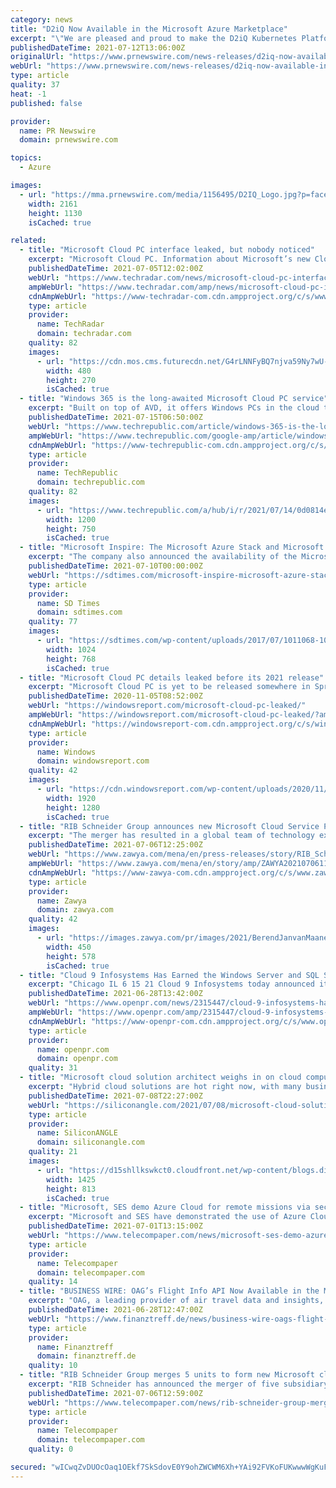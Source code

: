 ```yaml
---
category: news
title: "D2iQ Now Available in the Microsoft Azure Marketplace"
excerpt: "\"We are pleased and proud to make the D2iQ Kubernetes Platform (DKP), with its components Kommander, Konvoy, and Kaptain, available to our customers in the Microsoft Azure Marketplace,\" said Tobi ..."
publishedDateTime: 2021-07-12T13:06:00Z
originalUrl: "https://www.prnewswire.com/news-releases/d2iq-now-available-in-the-microsoft-azure-marketplace-301331501.html"
webUrl: "https://www.prnewswire.com/news-releases/d2iq-now-available-in-the-microsoft-azure-marketplace-301331501.html"
type: article
quality: 37
heat: -1
published: false

provider:
  name: PR Newswire
  domain: prnewswire.com

topics:
  - Azure

images:
  - url: "https://mma.prnewswire.com/media/1156495/D2IQ_Logo.jpg?p=facebook"
    width: 2161
    height: 1130
    isCached: true

related:
  - title: "Microsoft Cloud PC interface leaked, but nobody noticed"
    excerpt: "Microsoft Cloud PC. Information about Microsoft’s new Cloud PC service first came to light last summer, when ZDNet discovered a job description containing details about the proj"
    publishedDateTime: 2021-07-05T12:02:00Z
    webUrl: "https://www.techradar.com/news/microsoft-cloud-pc-interface-leaked-but-nobody-noticed/"
    ampWebUrl: "https://www.techradar.com/amp/news/microsoft-cloud-pc-interface-leaked-but-nobody-noticed"
    cdnAmpWebUrl: "https://www-techradar-com.cdn.ampproject.org/c/s/www.techradar.com/amp/news/microsoft-cloud-pc-interface-leaked-but-nobody-noticed"
    type: article
    provider:
      name: TechRadar
      domain: techradar.com
    quality: 82
    images:
      - url: "https://cdn.mos.cms.futurecdn.net/G4rLNNFyBQ7njva59Ny7wU-480-80.jpg"
        width: 480
        height: 270
        isCached: true
  - title: "Windows 365 is the long-awaited Microsoft Cloud PC service"
    excerpt: "Built on top of AVD, it offers Windows PCs in the cloud that can be provisioned from the same Microsoft Endpoint Manager dashboard organizations use to manage physical devices and VMs, with no ..."
    publishedDateTime: 2021-07-15T06:50:00Z
    webUrl: "https://www.techrepublic.com/article/windows-365-is-the-long-awaited-microsoft-cloud-pc-service/"
    ampWebUrl: "https://www.techrepublic.com/google-amp/article/windows-365-is-the-long-awaited-microsoft-cloud-pc-service/"
    cdnAmpWebUrl: "https://www-techrepublic-com.cdn.ampproject.org/c/s/www.techrepublic.com/google-amp/article/windows-365-is-the-long-awaited-microsoft-cloud-pc-service/"
    type: article
    provider:
      name: TechRepublic
      domain: techrepublic.com
    quality: 82
    images:
      - url: "https://www.techrepublic.com/a/hub/i/r/2021/07/14/0d0814e6-1260-4e39-bda7-2d20fe68970a/resize/1200x/d8869d67ea83362cff8b91ce2fe939bc/windows-365-will-offer-windows-10-and-11-from-the-cloud-embargo-until-july-14-8am-pt.jpg"
        width: 1200
        height: 750
        isCached: true
  - title: "Microsoft Inspire: The Microsoft Azure Stack and Microsoft 365"
    excerpt: "The company also announced the availability of the Microsoft Azure Stack at Inspire today. Azure Stack is the company’s solution to expanding Azure on-premises. “Our partners are excited about ..."
    publishedDateTime: 2021-07-10T00:00:00Z
    webUrl: "https://sdtimes.com/microsoft-inspire-microsoft-azure-stack-microsoft-365/"
    type: article
    provider:
      name: SD Times
      domain: sdtimes.com
    quality: 77
    images:
      - url: "https://sdtimes.com/wp-content/uploads/2017/07/1011068-1024x768.jpg"
        width: 1024
        height: 768
        isCached: true
  - title: "Microsoft Cloud PC details leaked before its 2021 release"
    excerpt: "Microsoft Cloud PC is yet to be released somewhere in Spring 2021, but a series of previously unknown details about it have recently surfaced."
    publishedDateTime: 2020-11-05T08:52:00Z
    webUrl: "https://windowsreport.com/microsoft-cloud-pc-leaked/"
    ampWebUrl: "https://windowsreport.com/microsoft-cloud-pc-leaked/?amp"
    cdnAmpWebUrl: "https://windowsreport-com.cdn.ampproject.org/c/s/windowsreport.com/microsoft-cloud-pc-leaked/?amp"
    type: article
    provider:
      name: Windows
      domain: windowsreport.com
    quality: 42
    images:
      - url: "https://cdn.windowsreport.com/wp-content/uploads/2020/11/Microsoft-Cloud-PC.jpg"
        width: 1920
        height: 1280
        isCached: true
  - title: "RIB Schneider Group announces new Microsoft Cloud Service Provider"
    excerpt: "The merger has resulted in a global team of technology experts, hundreds of Microsoft certifications and over 10 Gold competencies across various Microsoft technology streams"
    publishedDateTime: 2021-07-06T12:25:00Z
    webUrl: "https://www.zawya.com/mena/en/press-releases/story/RIB_Schneider_Group_announces_new_Microsoft_Cloud_Service_Provider-ZAWYA20210706111856/"
    ampWebUrl: "https://www.zawya.com/mena/en/story/amp/ZAWYA20210706111856/"
    cdnAmpWebUrl: "https://www-zawya-com.cdn.ampproject.org/c/s/www.zawya.com/mena/en/story/amp/ZAWYA20210706111856/"
    type: article
    provider:
      name: Zawya
      domain: zawya.com
    quality: 42
    images:
      - url: "https://images.zawya.com/pr/images/2021/BerendJanvanMaanenCEOInTWO_2021_07_06.jpg"
        width: 450
        height: 578
        isCached: true
  - title: "Cloud 9 Infosystems Has Earned the Windows Server and SQL Server Migration to Microsoft Azure Advanced Specialization"
    excerpt: "Chicago IL 6 15 21 Cloud 9 Infosystems today announced it has earned the Windows Server and SQL Server Migration to Microsoft Azure advanced specialization a validation of a solution partner s deep knowledge extensive experience and expertise in migrating"
    publishedDateTime: 2021-06-28T13:42:00Z
    webUrl: "https://www.openpr.com/news/2315447/cloud-9-infosystems-has-earned-the-windows-server-and-sql-server"
    ampWebUrl: "https://www.openpr.com/amp/2315447/cloud-9-infosystems-has-earned-the-windows-server-and-sql-server"
    cdnAmpWebUrl: "https://www-openpr-com.cdn.ampproject.org/c/s/www.openpr.com/amp/2315447/cloud-9-infosystems-has-earned-the-windows-server-and-sql-server"
    type: article
    provider:
      name: openpr.com
      domain: openpr.com
    quality: 31
  - title: "Microsoft cloud solution architect weighs in on cloud computing and more"
    excerpt: "Hybrid cloud solutions are hot right now, with many businesses recognizing the benefits of both on-premises and cloud architecture enterprises, especially in tandem. Approaching on-prem and cloud services,"
    publishedDateTime: 2021-07-08T22:27:00Z
    webUrl: "https://siliconangle.com/2021/07/08/microsoft-cloud-solution-architect-weighs-cloud-computing-mwc21/"
    type: article
    provider:
      name: SiliconANGLE
      domain: siliconangle.com
    quality: 21
    images:
      - url: "https://d15shllkswkct0.cloudfront.net/wp-content/blogs.dir/1/files/2021/07/John-Savill-Mobile-World-Congress-2021.jpg"
        width: 1425
        height: 813
        isCached: true
  - title: "Microsoft, SES demo Azure Cloud for remote missions via secure GovSat service"
    excerpt: "Microsoft and SES have demonstrated the use of Azure Cloud for remote missions using the secure MilSatCom connectivity. The demonstration also involved GovSat, public-private JV between the Luxembourg government and SES,"
    publishedDateTime: 2021-07-01T13:15:00Z
    webUrl: "https://www.telecompaper.com/news/microsoft-ses-demo-azure-cloud-for-remote-missions-via-secure-govsat-service--1388819"
    type: article
    provider:
      name: Telecompaper
      domain: telecompaper.com
    quality: 14
  - title: "BUSINESS WIRE: OAG’s Flight Info API Now Available in the Microsoft Azure Marketplace"
    excerpt: "OAG, a leading provider of air travel data and insights, today announced the availability of its Flight Info API in the Microsoft Azure Marketplace, an online store that provides applications and services for use on Azure. OAG customers can now take ..."
    publishedDateTime: 2021-06-28T12:47:00Z
    webUrl: "https://www.finanztreff.de/news/business-wire-oags-flight-info-api-now-available-in-the-microsoft-azure-marketplace/25165648"
    type: article
    provider:
      name: Finanztreff
      domain: finanztreff.de
    quality: 10
  - title: "RIB Schneider Group merges 5 units to form new Microsoft cloud service provider"
    excerpt: "RIB Schneider has announced the merger of five subsidiary organisations, namely ICS Support, Intech, Levtech Consulting, RIB Cloud and SaaSplaza. Effective 01 July, these organisations will form a new,"
    publishedDateTime: 2021-07-06T12:59:00Z
    webUrl: "https://www.telecompaper.com/news/rib-schneider-group-merges-5-units-to-form-new-microsoft-cloud-service-provider--1389229"
    type: article
    provider:
      name: Telecompaper
      domain: telecompaper.com
    quality: 0

secured: "wICwqZvDUOcOaq1OEkf7SkSdovE0Y9ohZWCWM6Xh+YAi92FVKoFUKwwwWgKuF77Mm+4+mOtDCzuzgNvrN02jB8Ofu4Q3CWer+HgDaoqrgDUWOygE8WIxt6hTGc2PrBJo/0iUVqPaIB3aK5DtVjuxRrXIts5+O7mYVgyHEfN4DKDmizVXC62+EXWcxUub+lyMVZbMJ8f26DszomsNfPuJC4J7MLKQfAmWvhm/lNZo7t4877H9EGXDAT72S97qMAF/Q4u8z3F39xla4dKzUv6b/zaIrAvAVG2LfYq1BNmXpUgFmQkAPK7w82xmBivjK8RrXl5acbdtyfUonZS2f81GuPhs1WDJJmO4nXVD9MDET6A=;fi629et7nWMoiW2xEJCd0Q=="
---
```


